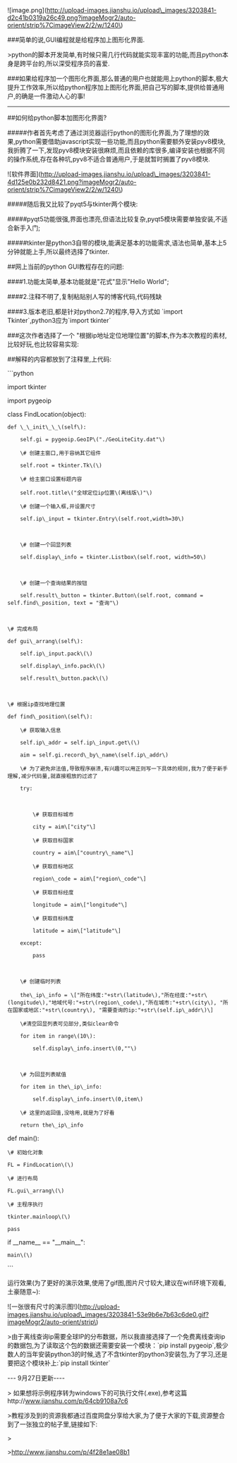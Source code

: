 !\[image.png\]\(http://upload-images.jianshu.io/upload\_images/3203841-d2c41b0319a26c49.png?imageMogr2/auto-orient/strip%7CimageView2/2/w/1240\)







\#\#\#简单的说,GUI编程就是给程序加上图形化界面.

&gt;python的脚本开发简单,有时候只需几行代码就能实现丰富的功能,而且python本身是跨平台的,所以深受程序员的喜爱.



\#\#\#如果给程序加一个图形化界面,那么普通的用户也就能用上python的脚本,极大提升工作效率,所以给python程序加上图形化界面,把自己写的脚本,提供给普通用户,的确是一件激动人心的事!



---





\#\#如何给python脚本加图形化界面?

\#\#\#\#\#作者首先考虑了通过浏览器运行python的图形化界面,为了理想的效果,python需要借助javascript实现一些功能,而且python需要额外安装pyv8模块,我折腾了一下,发现pyv8模块安装很麻烦,而且依赖的库很多,编译安装也根据不同的操作系统,存在各种坑,pyv8不适合普通用户,于是就暂时搁置了pyv8模块.



!\[软件界面\]\(http://upload-images.jianshu.io/upload\_images/3203841-4d125e0b232d8421.png?imageMogr2/auto-orient/strip%7CimageView2/2/w/1240\)





\#\#\#\#\#随后我又比较了pyqt5与tkinter两个模块:



\#\#\#\#\#pyqt5功能很强,界面也漂亮,但语法比较复杂,pyqt5模块需要单独安装,不适合新手入门;



\#\#\#\#\#tkinter是python3自带的模块,能满足基本的功能需求,语法也简单,基本上5分钟就能上手,所以最终选择了tkinter.





\#\#网上当前的python GUI教程存在的问题:

\#\#\#\#1.功能太简单,基本功能就是"花式"显示"Hello World";



\#\#\#\#2.注释不明了,复制粘贴别人写的博客代码,代码残缺



\#\#\#\#3.版本老旧,都是针对python2.7的程序,导入方式如 \`import Tkinter\`,python3应为\`import tkinter\`



\#\#\#这次作者选择了一个 "根据ip地址定位地理位置"的脚本,作为本次教程的素材,比较好玩,也比较容易实现:













\#\#解释的内容都放到了注释里,上代码:







\`\`\`python

import tkinter

import pygeoip



class FindLocation\(object\):

    def \_\_init\_\_\(self\):

        self.gi = pygeoip.GeoIP\("./GeoLiteCity.dat"\)

        \# 创建主窗口,用于容纳其它组件

        self.root = tkinter.Tk\(\)

        \# 给主窗口设置标题内容

        self.root.title\("全球定位ip位置\(离线版\)"\)

        \# 创建一个输入框,并设置尺寸

        self.ip\_input = tkinter.Entry\(self.root,width=30\)



        \# 创建一个回显列表

        self.display\_info = tkinter.Listbox\(self.root, width=50\)



        \# 创建一个查询结果的按钮

        self.result\_button = tkinter.Button\(self.root, command = self.find\_position, text = "查询"\)



    \# 完成布局

    def gui\_arrang\(self\):

        self.ip\_input.pack\(\)

        self.display\_info.pack\(\)

        self.result\_button.pack\(\)



    \# 根据ip查找地理位置

    def find\_position\(self\):

        \# 获取输入信息

        self.ip\_addr = self.ip\_input.get\(\)

        aim = self.gi.record\_by\_name\(self.ip\_addr\)

        \# 为了避免非法值,导致程序崩溃,有兴趣可以用正则写一下具体的规则,我为了便于新手理解,减少代码量,就直接粗放的过滤了

        try:



            \# 获取目标城市

            city = aim\["city"\]

            \# 获取目标国家

            country = aim\["country\_name"\]

            \# 获取目标地区

            region\_code = aim\["region\_code"\]

            \# 获取目标经度

            longitude = aim\["longitude"\]

            \# 获取目标纬度

            latitude = aim\["latitude"\]

        except:

            pass

        

        \# 创建临时列表

        the\_ip\_info = \["所在纬度:"+str\(latitude\),"所在经度:"+str\(longitude\),"地域代号:"+str\(region\_code\),"所在城市:"+str\(city\), "所在国家或地区:"+str\(country\), "需要查询的ip:"+str\(self.ip\_addr\)\]

        \#清空回显列表可见部分,类似clear命令

        for item in range\(10\):

            self.display\_info.insert\(0,""\)



        \# 为回显列表赋值

        for item in the\_ip\_info:

            self.display\_info.insert\(0,item\)

        \# 这里的返回值,没啥用,就是为了好看

        return the\_ip\_info





def main\(\):

    \# 初始化对象

    FL = FindLocation\(\)

    \# 进行布局

    FL.gui\_arrang\(\)

    \# 主程序执行

    tkinter.mainloop\(\)

    pass





if \_\_name\_\_ == "\_\_main\_\_":

    main\(\)

    



\`\`\`

运行效果\(为了更好的演示效果,使用了gif图,图片尺寸较大,建议在wifi环境下观看,土豪随意~\):









!\[一张很有尺寸的演示图!\]\(http://upload-images.jianshu.io/upload\_images/3203841-53e9b6e7b63c6de0.gif?imageMogr2/auto-orient/strip\)









&gt;由于离线查询ip需要全球IP的分布数据，所以我直接选择了一个免费离线查询ip的数据包,为了读取这个包的数据还需要安装一个模块：\`pip install pygeoip\`,极少数人的当年安装python3的时候,选了不含tkinter的python3安装包,为了学习,还是要把这个模块补上:\`pip install tkinter\`



--- 9月27日更新----

&gt; 如果想将示例程序转为windows下的可执行文件\(.exe\),参考这篇http://www.jianshu.com/p/64cb9108a7c6



&gt;教程涉及到的资源我都通过百度网盘分享给大家,为了便于大家的下载,资源整合到了一张独立的帖子里,链接如下:

&gt;

&gt;http://www.jianshu.com/p/4f28e1ae08b1

